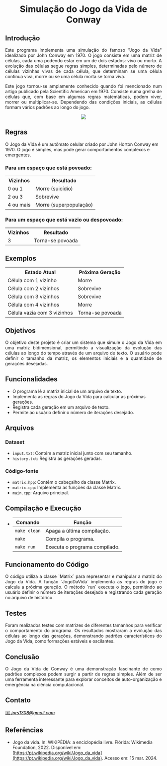 <h1 align="center"><b>Simulação do Jogo da Vida de Conway</b></h1>

## Introdução
<p align="justify">
Este programa implementa uma simulação do famoso "Jogo da Vida" idealizado por John Conway em 1970. O jogo consiste em uma matriz de células, cada uma podendo estar em um de dois estados: vivo ou morto. A evolução das células segue regras simples, determinadas pelo número de células vizinhas vivas de cada célula, que determinam se uma célula continua viva, morre ou se uma célula morta se torna viva.
</p>
<p align="justify">
Este jogo tornou-se amplamente conhecido quando foi mencionado num artigo publicado pela Scientific American em 1970. Consiste numa grelha de células que, com base em algumas regras matemáticas, podem viver, morrer ou multiplicar-se. Dependendo das condições iniciais, as células formam vários padrões ao longo do jogo.
</p>

<p align="center">
  <img src="https://github.com/Ak4ai/Ak4ai-Atividade-1-Trabalho_de_Aquecimento/assets/129908980/68c8d7b9-f618-44de-b1cf-334b67400e31">
</p>

 
## Regras
  <p>O Jogo da Vida é um autômato celular criado por John Horton Conway em 1970. O jogo é simples, mas pode gerar comportamentos complexos e emergentes.</p>

  <h3>Para um espaço que está povoado:</h3>

  <table>
    <tr>
      <th>Vizinhos</th>
      <th>Resultado</th>
    </tr>
    <tr>
      <td>0 ou 1</td>
      <td>Morre (suicídio)</td>
    </tr>
    <tr>
      <td>2 ou 3</td>
      <td>Sobrevive</td>
    </tr>
    <tr>
      <td>4 ou mais</td>
      <td>Morre (superpopulação)</td>
    </tr>
  </table>

  <h3>Para um espaço que está vazio ou despovoado:</h3>

  <table>
    <tr>
      <th>Vizinhos</th>
      <th>Resultado</th>
    </tr>
    <tr>
      <td>3</td>
      <td>Torna-se povoada</td>
    </tr>
  </table>

  <h2>Exemplos</h2>

  <table>
    <tr>
      <th>Estado Atual</th>
      <th>Próxima Geração</th>
    </tr>
    <tr>
      <td>Célula com 1 vizinho</td>
      <td>Morre</td>
    </tr>
    <tr>
      <td>Célula com 2 vizinhos</td>
      <td>Sobrevive</td>
    </tr>
    <tr>
      <td>Célula com 3 vizinhos</td>
      <td>Sobrevive</td>
    </tr>
    <tr>
      <td>Célula com 4 vizinhos</td>
      <td>Morre</td>
    </tr>
    <tr>
      <td>Célula vazia com 3 vizinhos</td>
      <td>Torna-se povoada</td>
    </tr>
  </table>
</body>
</html>

 
## Objetivos
<p align="justify">
O objetivo deste projeto é criar um sistema que simule o Jogo da Vida em uma matriz bidimensional, permitindo a visualização da evolução das células ao longo do tempo através de um arquivo de texto. O usuário pode definir o tamanho da matriz, os elementos iniciais e a quantidade de gerações desejadas.
</p>

## Funcionalidades
- O programa lê a matriz inicial de um arquivo de texto.
- Implementa as regras do Jogo da Vida para calcular as próximas gerações.
- Registra cada geração em um arquivo de texto.
- Permite ao usuário definir o número de iterações desejado.

## Arquivos
### Dataset
- `input.txt`: Contém a matriz inicial junto com seu tamanho.
- `history.txt`: Registra as gerações geradas.

### Código-fonte
- `matrix.hpp`: Contém o cabeçalho da classe Matrix.
- `matrix.cpp`: Implementa as funções da classe Matrix.
- `main.cpp`: Arquivo principal.

## Compilação e Execução
* | Comando           | Função                           |                     
  | ------------------| -------------------------------- |
  | `make clean`      | Apaga a última compilação.       |
  | `make`            | Compila o programa.              |
  | `make run`        | Executa o programa compilado.    |

## Funcionamento do Código
<p align="justify">
O código utiliza a classe `Matrix` para representar e manipular a matriz do Jogo da Vida. A função `JogoDaVida` implementa as regras do jogo e calcula a próxima geração. O método `run` executa o jogo, permitindo ao usuário definir o número de iterações desejado e registrando cada geração no arquivo de histórico.
</p>

## Testes
<p align="justify">
Foram realizados testes com matrizes de diferentes tamanhos para verificar o comportamento do programa. Os resultados mostraram a evolução das células ao longo das gerações, demonstrando padrões característicos do Jogo da Vida, como formações estáveis e oscilantes.
</p>

## Conclusão
<p align="justify">
O Jogo da Vida de Conway é uma demonstração fascinante de como padrões complexos podem surgir a partir de regras simples. Além de ser uma ferramenta interessante para explorar conceitos de auto-organização e emergência na ciência computacional.
</p>

## Contato
<div>
<a style="color:black" href="mailto:jprs1308@gmail.com?subject=[GitHub]%20Source%20Dynamic%20Lists">
✉️ <i>jprs1308@gmail.com</i>
</a>
</div>

## Referências
- Jogo da vida. In: WIKIPÉDIA: a enciclopédia livre. Flórida: Wikimedia Foundation, 2022. Disponível em: [https://pt.wikipedia.org/wiki/Jogo_da_vida](https://pt.wikipedia.org/wiki/Jogo_da_vida). Acesso em: 15 mar. 2024.
